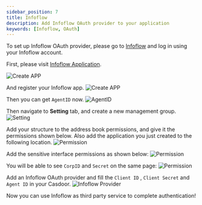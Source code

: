 ```yaml
---
sidebar_position: 7
title: Infoflow
description: Add Infoflow OAuth provider to your application
keywords: [Infoflow, OAuth]
---
```


To set up Infoflow OAuth provider, please go to [Infoflow](http://id.qy.baidu.com/static/ge/login.html#/) and log in using your Infoflow account.

First, please visit [Infoflow Application](http://qy.baidu.com/index.html#applist).

![Create APP](/img/providers/OAuth/infoflowapp1.png)

And register your Infoflow app.
![Create APP](/img/providers/OAuth/infoflowapp2.png)

Then you can get ```AgentID``` now.
![AgentID](/img/providers/OAuth/infoflowagentid.png)

Then navigate to **Setting** tab, and create a new management group.
![Setting](/img/providers/OAuth/infoflowsetting.png)

Add your structure to the address book permissions, and give it the permissions shown below. Also add the application you just created to the following location.
![Permission](/img/providers/OAuth/infoflowpermission1.png)

Add the sensitive interface permissions as shown below:
![Permission](/img/providers/OAuth/infoflowpermission2.png)

You will be able to see ```CorpID``` and ```Secret``` on the same page:
![Permission](/img/providers/OAuth/infoflowsecret.png)

Add an Infoflow OAuth provider and fill the ```Client ID``` , ```Client Secret``` and ```Agent ID``` in your Casdoor.
![Infoflow Provider](/img/providers/OAuth/infoflowprovider.png)

Now you can use Infoflow as third party service to complete authentication!